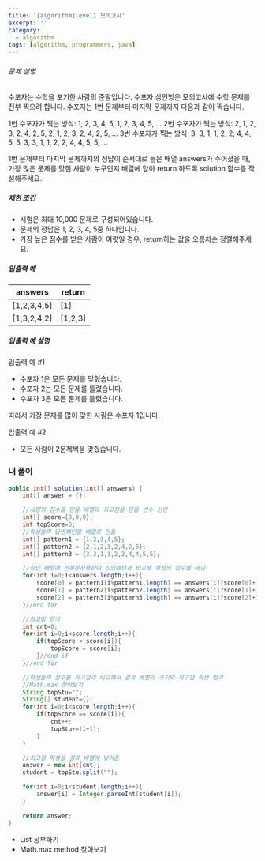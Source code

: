 ```yaml
---
title: '[algorithm]level1 모의고사'
excerpt: ''
category:
  - algorithm
tags: [algorithm, programmers, java]
---
```


###### 문제 설명

수포자는 수학을 포기한 사람의 준말입니다. 수포자 삼인방은 모의고사에 수학 문제를 전부 찍으려 합니다. 수포자는 1번 문제부터 마지막 문제까지 다음과 같이 찍습니다.

1번 수포자가 찍는 방식: 1, 2, 3, 4, 5, 1, 2, 3, 4, 5, ...
2번 수포자가 찍는 방식: 2, 1, 2, 3, 2, 4, 2, 5, 2, 1, 2, 3, 2, 4, 2, 5, ...
3번 수포자가 찍는 방식: 3, 3, 1, 1, 2, 2, 4, 4, 5, 5, 3, 3, 1, 1, 2, 2, 4, 4, 5, 5, ...

1번 문제부터 마지막 문제까지의 정답이 순서대로 들은 배열 answers가 주어졌을 때, 가장 많은 문제를 맞힌 사람이 누구인지 배열에 담아 return 하도록 solution 함수를 작성해주세요.

##### 제한 조건

- 시험은 최대 10,000 문제로 구성되어있습니다.
- 문제의 정답은 1, 2, 3, 4, 5중 하나입니다.
- 가장 높은 점수를 받은 사람이 여럿일 경우, return하는 값을 오름차순 정렬해주세요.

##### 입출력 예

| answers     | return  |
| ----------- | ------- |
| [1,2,3,4,5] | [1]     |
| [1,3,2,4,2] | [1,2,3] |

##### 입출력 예 설명

입출력 예 #1

- 수포자 1은 모든 문제를 맞혔습니다.
- 수포자 2는 모든 문제를 틀렸습니다.
- 수포자 3은 모든 문제를 틀렸습니다.

따라서 가장 문제를 많이 맞힌 사람은 수포자 1입니다.

입출력 예 #2

- 모든 사람이 2문제씩을 맞췄습니다.

### 내 풀이

```java
public int[] solution(int[] answers) {
    int[] answer = {};

    //세명의 점수를 담을 배열과 최고점을 담을 변수 선언
    int[] score={0,0,0};
    int topScore=0;
    //학생들의 답변패턴을 배열로 만듦
    int[] pattern1 = {1,2,3,4,5};
    int[] pattern2 = {2,1,2,3,2,4,2,5};
    int[] pattern3 = {3,3,1,1,2,2,4,4,5,5};

    //정답 배열에 반복문사용하여 정답패턴과 비교해 학생의 점수를 매김
    for(int i=0;i<answers.length;i++){
        score[0] = pattern1[i%pattern1.length] == answers[i]?score[0]+1:score[0];
        score[1] = pattern2[i%pattern2.length] == answers[i]?score[1]+1:score[1];
        score[2] = pattern3[i%pattern3.length] == answers[i]?score[2]+1:score[2];
    }//end for

    //최고점 얻기
    int cnt=0;
    for(int i=0;i<score.length;i++){
        if(topScore < score[i]){
            topScore = score[i];
        }//end if
    }//end for

    //학생들의 점수를 최고점과 비교해서 결과 배열의 크기와 최고점 학생 얻기
    //Math.max 찾아보기
    String topStu="";
    String[] student={};
    for(int i=0;i<score.length;i++){
        if(topScore == score[i]){
            cnt++;
            topStu+=(i+1);
        }
    }

    //최고점 학생을 결과 배열에 넣어줌
    answer = new int[cnt];
    student = topStu.split("");

    for(int i=0;i<student.length;i++){
        answer[i] = Integer.parseInt(student[i]);
    }

    return answer;
}
```

- List 공부하기
- Math.max method 찾아보기
